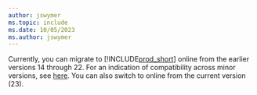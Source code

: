 ```yaml
---
author: jswymer
ms.topic: include
ms.date: 10/05/2023
ms.author: jswymer
---
```

Currently, you can migrate to [!INCLUDE[prod_short](prod_short.md)] online from the earlier versions 14 through 22. For an indication of compatibility across minor versions, see [here](../upgrade/upgrade-v14-v15-compatibility.md). You can also switch to online from the current version (23).